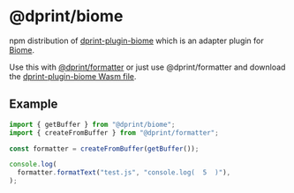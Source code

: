 # @dprint/biome

npm distribution of [dprint-plugin-biome](https://github.com/dprint/dprint-plugin-biome) which is an adapter plugin for [Biome](https://github.com/biomejs/biome).

Use this with [@dprint/formatter](https://github.com/dprint/js-formatter) or just use @dprint/formatter and download the [dprint-plugin-biome Wasm file](https://github.com/dprint/dprint-plugin-biome/releases).

## Example

```ts
import { getBuffer } from "@dprint/biome";
import { createFromBuffer } from "@dprint/formatter";

const formatter = createFromBuffer(getBuffer());

console.log(
  formatter.formatText("test.js", "console.log(  5  )"),
);
```
